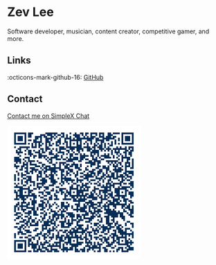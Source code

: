 # Zev Lee

Software developer, musician, content creator, competitive gamer, and more.

## Links

:octicons-mark-github-16: [GitHub](https://github.com/zevlee)

## Contact

[Contact me on SimpleX Chat](https://simplex.chat/contact#/?v=2-6&smp=smp%3A%2F%2Fh--vW7ZSkXPeOUpfxlFGgauQmXNFOzGoizak7Ult7cw%3D%40smp15.simplex.im%2F2z2DhvGK8EdZtYWTQl7FggpaVpk2TkSs%23%2F%3Fv%3D1-3%26dh%3DMCowBQYDK2VuAyEA8QO63vRlEy2Ytp1Qge-br4ebtUIBZzmaaXdGPmTSnyY%253D%26srv%3Doauu4bgijybyhczbnxtlggo6hiubahmeutaqineuyy23aojpih3dajad.onion)

![test](assets/contact.png "Scan the QR code in SimpleX Chat to connect with me")
